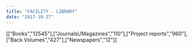 ```yaml
---
title: "FACILITY - LIBRARY"
date: "2017-10-27"
---
```


\[\["Books","12545"\],\["Journals\\/Magazines","110"\],\["Project reports","960"\],\["Back Volumes","427"\],\["Newspapers","12"\]\]
